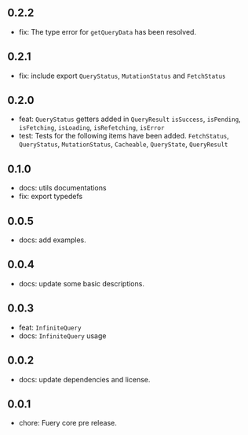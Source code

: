 ## 0.2.2
- fix: The type error for `getQueryData` has been resolved.

## 0.2.1
- fix: include export `QueryStatus`, `MutationStatus` and `FetchStatus`

## 0.2.0
- feat: `QueryStatus` getters added in `QueryResult`
  `isSuccess`, `isPending`, `isFetching`, `isLoading`, `isRefetching`, `isError`
- test: Tests for the following items have been added.
  `FetchStatus`, `QueryStatus`, `MutationStatus`, `Cacheable`, `QueryState`, `QueryResult`

## 0.1.0
- docs: utils documentations
- fix: export typedefs

## 0.0.5
- docs: add examples.

## 0.0.4
- docs: update some basic descriptions.

## 0.0.3
- feat: `InfiniteQuery`
- docs: `InfiniteQuery` usage

## 0.0.2
- docs: update dependencies and license.

## 0.0.1
- chore: Fuery core pre release.